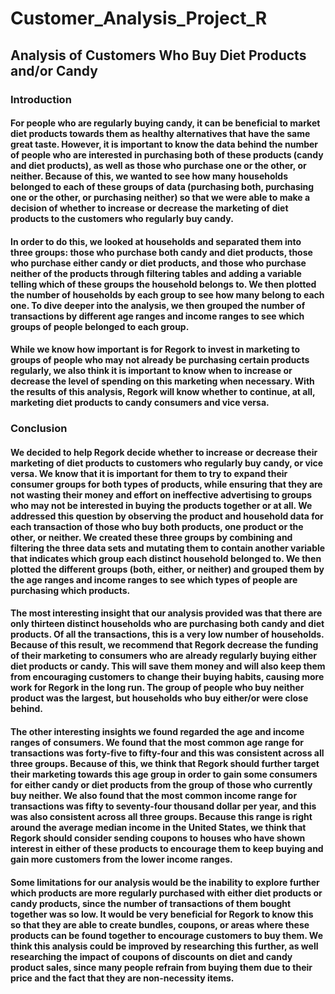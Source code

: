 # Customer_Analysis_Project_R
## Analysis of Customers Who Buy Diet Products and/or Candy
 
  ### Introduction 
  #### For people who are regularly buying candy, it can be beneficial to market diet products towards them as healthy alternatives that have the same great taste. However, it is important to know the data behind the number of people who are interested in purchasing both of these products (candy and diet products), as well as those who purchase one or the other, or neither. Because of this, we wanted to see how many households belonged to each of these groups of data (purchasing both, purchasing one or the other, or purchasing neither) so that we were able to make a decision of whether to increase or decrease the marketing of diet products to the customers who regularly buy candy.
  
#### In order to do this, we looked at households and separated them into three groups: those who purchase both candy and diet products, those who purchase either candy or diet products, and those who purchase neither of the products through filtering tables and adding a variable telling which of these groups the household belongs to. We then plotted the number of households by each group to see how many belong to each one. To dive deeper into the analysis, we then grouped the number of transactions by different age ranges and income ranges to see which groups of people belonged to each group. 

#### While we know how important is for Regork to invest in marketing to groups of people who may not already be purchasing certain products regularly, we also think it is important to know when to increase or decrease the level of spending on this marketing when necessary. With the results of this analysis, Regork will know whether to continue, at all, marketing diet products to candy consumers and vice versa.

### Conclusion
#### We decided to help Regork decide whether to increase or decrease their marketing of diet products to customers who regularly buy candy, or vice versa. We know that it is important for them to try to expand their consumer groups for both types of products, while ensuring that they are not wasting their money and effort on ineffective advertising to groups who may not be interested in buying the products together or at all. We addressed this question by observing the product and household data for each transaction of those who buy both products, one product or the other, or neither. We created these three groups by combining and filtering the three data sets and mutating them to contain another variable that indicates which group each distinct household belonged to. We then plotted the different groups (both, either, or neither) and grouped them by the age ranges and income ranges to see which types of people are purchasing which products.  

#### The most interesting insight that our analysis provided was that there are only thirteen distinct households who are purchasing both candy and diet products. Of all the transactions, this is a very low number of households. Because of this result, we recommend that Regork decrease the funding of their marketing to consumers who are already regularly buying either diet products or candy. This will save them money and will also keep them from encouraging customers to change their buying habits, causing more work for Regork in the long run. The group of people who buy neither product was the largest, but households who buy either/or were close behind.  

#### The other interesting insights we found regarded the age and income ranges of consumers. We found that the most common age range for transactions was forty-five to fifty-four and this was consistent across all three groups. Because of this, we think that Regork should further target their marketing towards this age group in order to gain some consumers for either candy or diet products from the group of those who currently buy neither. We also found that the most common income range for transactions was fifty to seventy-four thousand dollar per year, and this was also consistent across all three groups. Because this range is right around the average median income in the United States, we think that Regork should consider sending coupons to houses who have shown interest in either of these products to encourage them to keep buying and gain more customers from the lower income ranges.  

#### Some limitations for our analysis would be the inability to explore further which products are more regularly purchased with either diet products or candy products, since the number of transactions of them bought together was so low. It would be very beneficial for Regork to know this so that they are able to create bundles, coupons, or areas where these products can be found together to encourage customers to buy them. We think this analysis could be improved by researching this further, as well researching the impact of coupons of discounts on diet and candy product sales, since many people refrain from buying them due to their price and the fact that they are non-necessity items.
